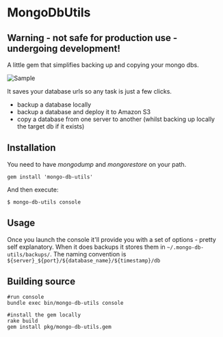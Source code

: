 # MongoDbUtils

## Warning - not safe for production use - undergoing development!

A little gem that simplifies backing up and copying your mongo dbs.

![Sample](https://github.com/edeustace/mongo-db-utils/raw/master/images/sample.png)

It saves your database urls so any task is just a few clicks.

* backup a database locally
* backup a database and deploy it to Amazon S3
* copy a database from one server to another (whilst backing up locally the target db if it exists)




## Installation

You need to have *mongodump* and *mongorestore* on your path.

    gem install 'mongo-db-utils'

And then execute:

    $ mongo-db-utils console

## Usage
Once you launch the console it'll provide you with a set of options - pretty self explanatory.
When it does backups it stores them in ````~/.mongo-db-utils/backups/````. The naming convention is ````${server}_${port}/${database_name}/${timestamp}/db````


## Building source

    #run console
    bundle exec bin/mongo-db-utils console

    #install the gem locally
    rake build
    gem install pkg/mongo-db-utils.gem

